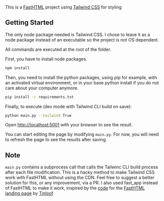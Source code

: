 This is a [FastHTML](https://fastht.ml) project using [Tailwind CSS](https://taiwindcss.com) for styling

## Getting Started

The only node package needed is Tailwind CSS. I chose to leave it as a node package instead of an executable so the project is not OS dependent.

All commands are executed at the root of the folder.

First, you have to install node packages.

```bash
npm install
```

Then, you need to install the python packages, using pip for example, with an activated virtual environment, or in your base python install if you do not care about your computer anymore.

```bash
pip install -r requirements.txt
```

Finally, to execute (dev mode with Tailwind CLI build on save):

```bash
python main.py --tailwind True
```

Open [http://localhost:5001](http://localhost:5001) with your browser to see the result.

You can start editing the page by modifying `main.py`. For now, you will need to refresh the page to see the results after saving.

## Note

`main.py` contains a subprocess call that calls the Tailwinc CLI build process after each file modification.
This is a hacky method to make Tailwind CSS work with FastHTML without using the CDN.
Feel free to suggest a better solution for this, or any improvement, via a PR.
I also used fast_app instead of FastHTML to make it work, inspired by the [code](https://github.com/tinloof/fasthtml) for the [FastHTML landing page](https://fastht.ml) by [Tinloof](https://tinloof.com/)

